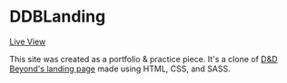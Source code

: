 ﻿# DDBLanding

 <a href="https://edwardprado.github.io/DDBLanding/">Live View</a>
 
This site was created as a portfolio & practice piece.  It's a clone of <a href="https://www.dndbeyond.com/">D&D Beyond's landing page</a> made using HTML, CSS, and SASS.
